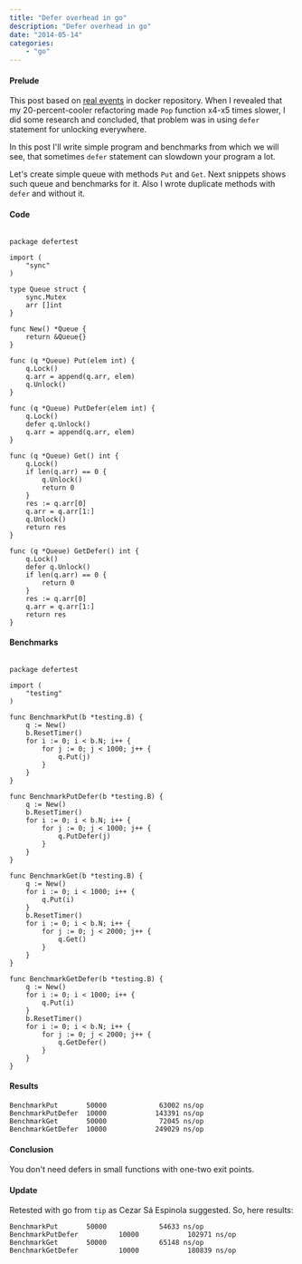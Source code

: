 ```yaml
---
title: "Defer overhead in go"
description: "Defer overhead in go"
date: "2014-05-14"
categories:
    - "go"
---
```



#### Prelude
This post based on
[real events](https://github.com/dotcloud/docker/commit/5128feb690e8fd0244d1fecef5f3f5f77598bbfa)
in docker repository.
When I revealed that my 20-percent-cooler refactoring made `Pop` function x4-x5
times slower, I did some research and concluded, that problem was in using
`defer` statement for unlocking everywhere.

In this post I'll write simple program and benchmarks from which we will see,
that sometimes `defer` statement can slowdown your program a lot.

Let's create simple queue with methods `Put` and `Get`. Next snippets shows such
queue and benchmarks for it. Also I wrote duplicate methods with `defer` and
without it.

#### Code

<pre><code class="go">
package defertest

import (
	"sync"
)

type Queue struct {
	sync.Mutex
	arr []int
}

func New() *Queue {
	return &Queue{}
}

func (q *Queue) Put(elem int) {
	q.Lock()
	q.arr = append(q.arr, elem)
	q.Unlock()
}

func (q *Queue) PutDefer(elem int) {
	q.Lock()
	defer q.Unlock()
	q.arr = append(q.arr, elem)
}

func (q *Queue) Get() int {
	q.Lock()
	if len(q.arr) == 0 {
		q.Unlock()
		return 0
	}
	res := q.arr[0]
	q.arr = q.arr[1:]
	q.Unlock()
	return res
}

func (q *Queue) GetDefer() int {
	q.Lock()
	defer q.Unlock()
	if len(q.arr) == 0 {
		return 0
	}
	res := q.arr[0]
	q.arr = q.arr[1:]
	return res
}
</code></pre>

#### Benchmarks

<pre><code class="go">
package defertest

import (
	"testing"
)

func BenchmarkPut(b *testing.B) {
	q := New()
	b.ResetTimer()
	for i := 0; i < b.N; i++ {
		for j := 0; j < 1000; j++ {
			q.Put(j)
		}
	}
}

func BenchmarkPutDefer(b *testing.B) {
	q := New()
	b.ResetTimer()
	for i := 0; i < b.N; i++ {
		for j := 0; j < 1000; j++ {
			q.PutDefer(j)
		}
	}
}

func BenchmarkGet(b *testing.B) {
	q := New()
	for i := 0; i < 1000; i++ {
		q.Put(i)
	}
	b.ResetTimer()
	for i := 0; i < b.N; i++ {
		for j := 0; j < 2000; j++ {
			q.Get()
		}
	}
}

func BenchmarkGetDefer(b *testing.B) {
	q := New()
	for i := 0; i < 1000; i++ {
		q.Put(i)
	}
	b.ResetTimer()
	for i := 0; i < b.N; i++ {
		for j := 0; j < 2000; j++ {
			q.GetDefer()
		}
	}
}
</code></pre>

#### Results

```
BenchmarkPut       50000             63002 ns/op
BenchmarkPutDefer  10000            143391 ns/op
BenchmarkGet       50000             72045 ns/op
BenchmarkGetDefer  10000            249029 ns/op
```

#### Conclusion

You don't need defers in small functions with one-two exit points.

#### Update

Retested with go from `tip` as Cezar Sá Espinola suggested. So, here results:

```
BenchmarkPut       50000             54633 ns/op
BenchmarkPutDefer          10000            102971 ns/op
BenchmarkGet       50000             65148 ns/op
BenchmarkGetDefer          10000            180839 ns/op
```
